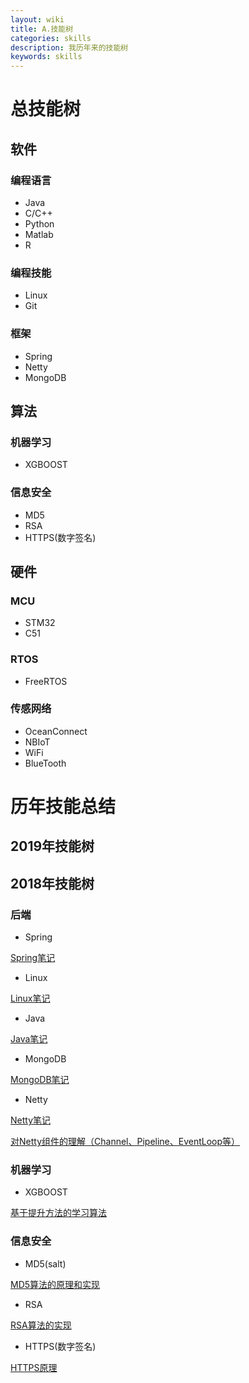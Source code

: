 ```yaml
---
layout: wiki
title: A.技能树
categories: skills
description: 我历年来的技能树
keywords: skills
---
```


# 总技能树
## 软件
### 编程语言
* Java
* C/C++
* Python
* Matlab
* R

### 编程技能
* Linux
* Git

### 框架
* Spring
* Netty
* MongoDB

## 算法
### 机器学习
* XGBOOST

### 信息安全
* MD5
* RSA
* HTTPS(数字签名)

## 硬件
### MCU
* STM32
* C51

### RTOS
* FreeRTOS

### 传感网络
* OceanConnect
* NBIoT
* WiFi
* BlueTooth


# 历年技能总结
## 2019年技能树

## 2018年技能树
### 后端
* Spring

[Spring笔记](http://neyzoter.cn/wiki/Spring/ 'Spring Note')

* Linux

[Linux笔记](http://neyzoter.cn/wiki/Linux/ 'Linux Note')

* Java

[Java笔记](http://neyzoter.cn/wiki/Java/ 'Java Note')

* MongoDB

[MongoDB笔记](http://neyzoter.cn/wiki/MongoDB/ 'MongoDB Note')

* Netty

[Netty笔记](http://neyzoter.cn/wiki/Netty/ 'Netty Note')

[对Netty组件的理解（Channel、Pipeline、EventLoop等）](http://neyzoter.cn/2018/09/07/Netty-EventLoopGroup-EventLoop-Channel-Channle-ChannlePipeline-et/ '对Netty组件的理解（Channel、Pipeline、EventLoop等）')

### 机器学习
* XGBOOST

[基于提升方法的学习算法](http://neyzoter.cn/2018/12/30/Boosting-Based-Learning-Algorithms/)

### 信息安全
* MD5(salt)

[MD5算法的原理和实现](http://neyzoter.cn/2019/01/25/MD5-Verify/ 'MD5算法的原理和实现')

* RSA

[RSA算法的实现](http://neyzoter.cn/2018/10/29/RSA-Security/ 'RSA算法的实现')

* HTTPS(数字签名)

[HTTPS原理](http://neyzoter.cn/2018/10/18/Https-Encryption/ 'HTTPS')

